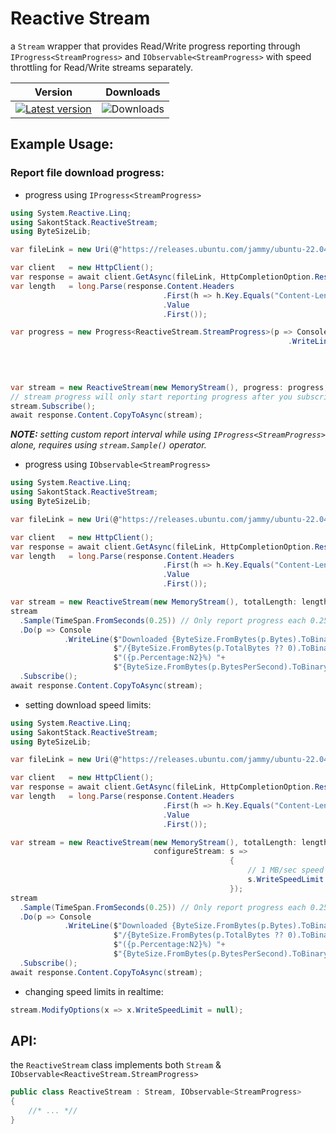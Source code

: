 # Reactive Stream

a `Stream` wrapper that provides Read/Write progress reporting through `IProgress<StreamProgress>` and `IObservable<StreamProgress>`
with speed throttling for Read/Write streams separately.

| Version                                                                                                                                        | Downloads                                                                    |
| ---------------------------------------------------------------------------------------------------------------------------------------------- | ---------------------------------------------------------------------------- |
| [![Latest version](https://img.shields.io/nuget/v/SakontStack.ReactiveStream.svg)](https://www.nuget.org/packages/SakontStack.ReactiveStream/) | ![Downloads](https://img.shields.io/nuget/dt/SakontStack.ReactiveStream.svg) |

## Example Usage:

### Report file download progress:

- progress using `IProgress<StreamProgress>`

```csharp
using System.Reactive.Linq;
using SakontStack.ReactiveStream;
using ByteSizeLib;

var fileLink = new Uri(@"https://releases.ubuntu.com/jammy/ubuntu-22.04.3-desktop-amd64.iso");

var client   = new HttpClient();
var response = await client.GetAsync(fileLink, HttpCompletionOption.ResponseHeadersRead);
var length   = long.Parse(response.Content.Headers
                                  .First(h => h.Key.Equals("Content-Length"))
                                  .Value
                                  .First());

var progress = new Progress<ReactiveStream.StreamProgress>(p => Console
                                                              .WriteLine($"Downloaded {ByteSize.FromBytes(p.Bytes).ToBinaryString()}" +
                                                                         $"/{ByteSize.FromBytes(p.TotalBytes ?? 0).ToBinaryString()} " +
                                                                         $"({p.Percentage:N2}%) " +
                                                                         $"{ByteSize.FromBytes(p.BytesPerSecond).ToBinaryString()}/sec"));

var stream = new ReactiveStream(new MemoryStream(), progress: progress,  totalLength: length);
// stream progress will only start reporting progress after you subscribe to it
stream.Subscribe();
await response.Content.CopyToAsync(stream);
```

_**NOTE:**_ _setting custom report interval while using `IProgress<StreamProgress>` alone, requires using `stream.Sample()` operator._

- progress using `IObservable<StreamProgress>`

```csharp
using System.Reactive.Linq;
using SakontStack.ReactiveStream;
using ByteSizeLib;

var fileLink = new Uri(@"https://releases.ubuntu.com/jammy/ubuntu-22.04.3-desktop-amd64.iso");

var client   = new HttpClient();
var response = await client.GetAsync(fileLink, HttpCompletionOption.ResponseHeadersRead);
var length   = long.Parse(response.Content.Headers
                                  .First(h => h.Key.Equals("Content-Length"))
                                  .Value
                                  .First());

var stream = new ReactiveStream(new MemoryStream(), totalLength: length);
stream
  .Sample(TimeSpan.FromSeconds(0.25)) // Only report progress each 0.25 seconds
  .Do(p => Console
            .WriteLine($"Downloaded {ByteSize.FromBytes(p.Bytes).ToBinaryString()}"+
                       $"/{ByteSize.FromBytes(p.TotalBytes ?? 0).ToBinaryString()}"+
                       $"({p.Percentage:N2}%) "+
                       $"{ByteSize.FromBytes(p.BytesPerSecond).ToBinaryString()}/sec"))
  .Subscribe();
await response.Content.CopyToAsync(stream);
```

- setting download speed limits:

```csharp
using System.Reactive.Linq;
using SakontStack.ReactiveStream;
using ByteSizeLib;

var fileLink = new Uri(@"https://releases.ubuntu.com/jammy/ubuntu-22.04.3-desktop-amd64.iso");

var client   = new HttpClient();
var response = await client.GetAsync(fileLink, HttpCompletionOption.ResponseHeadersRead);
var length   = long.Parse(response.Content.Headers
                                  .First(h => h.Key.Equals("Content-Length"))
                                  .Value
                                  .First());

var stream = new ReactiveStream(new MemoryStream(), totalLength: length,
                                configureStream: s =>
                                                 {
                                                     // 1 MB/sec speed limit for write streams;
                                                     s.WriteSpeedLimit = 1024 * 1024;
                                                 });
stream
  .Sample(TimeSpan.FromSeconds(0.25)) // Only report progress each 0.25 seconds
  .Do(p => Console
            .WriteLine($"Downloaded {ByteSize.FromBytes(p.Bytes).ToBinaryString()}"+
                       $"/{ByteSize.FromBytes(p.TotalBytes ?? 0).ToBinaryString()}"+
                       $"({p.Percentage:N2}%) "+
                       $"{ByteSize.FromBytes(p.BytesPerSecond).ToBinaryString()}/sec"))
  .Subscribe();
await response.Content.CopyToAsync(stream);
```

- changing speed limits in realtime:

```csharp
stream.ModifyOptions(x => x.WriteSpeedLimit = null);
```

## API:

the `ReactiveStream` class implements both `Stream` & `IObservable<ReactiveStream.StreamProgress>`

```csharp
public class ReactiveStream : Stream, IObservable<StreamProgress>
{
    //* ... *//
}
```
